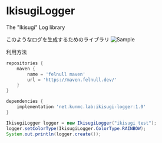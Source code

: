 # IkisugiLogger
The "Ikisugi" Log library

このようなログを生成するためのライブラリ
![Sample](https://cdn.discordapp.com/attachments/358878159615164416/909114953951223878/2021-11-14_01h18_04.png)

利用方法

```gradle
repositories {
    maven {
        name = 'felnull maven'
        url = 'https://maven.felnull.dev/'
    }
}

dependencies {
    implementation 'net.kunmc.lab:ikisugi-logger:1.0'
}
```

```java
IkisugiLogger logger = new IkisugiLogger("ikisugi test");
logger.setColorType(IkisugiLogger.ColorType.RAINBOW);
System.out.println(logger.create());
```
